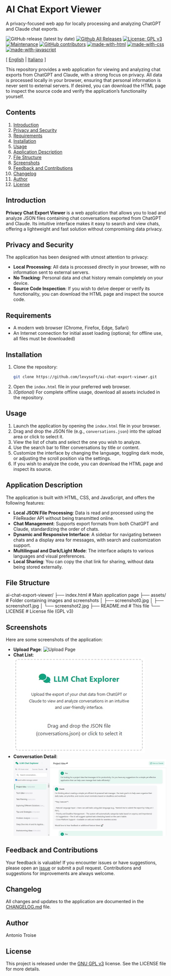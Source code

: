 # AI Chat Export Viewer
A privacy-focused web app for locally processing and analyzing ChatGPT and Claude chat exports.

![GitHub release (latest by date)](https://img.shields.io/github/v/release/levysoft/ai-chat-export-viewer?label=latest) [![Github All Releases](https://img.shields.io/github/downloads/levysoft/ai-chat-export-viewer/total.svg)](https://github.com/levysoft/ai-chat-export-viewer/releases) [![License: GPL v3](https://img.shields.io/badge/License-GPLv3-yellow.svg)](https://opensource.org/licenses/GPLv3) [![Maintenance](https://img.shields.io/badge/Maintained%3F-yes-green.svg)](https://github.com/levysoft/ai-chat-export-viewer/graphs/commit-activity) [![GitHub contributors](https://img.shields.io/github/contributors/levysoft/ai-chat-export-viewer.svg)](https://github.com/levysoft/ai-chat-export-viewer/graphs/contributors) [![made-with-html](https://img.shields.io/badge/Made%20with-HTML-orange.svg)](https://developer.mozilla.org/en-US/docs/Web/HTML) [![made-with-css](https://img.shields.io/badge/Made%20with-CSS-blue.svg)](https://developer.mozilla.org/en-US/docs/Web/CSS) [![made-with-javascript](https://img.shields.io/badge/Made%20with-JavaScript-yellow.svg)](https://developer.mozilla.org/en-US/docs/Web/JavaScript)

[ [English](README.md) | [Italiano](README.it.md) ]

This repository provides a web application for viewing and analyzing chat exports from ChatGPT and Claude, with a strong focus on privacy. All data is processed locally in your browser, ensuring that personal information is never sent to external servers. If desired, you can download the HTML page to inspect the source code and verify the application’s functionality yourself.

## Contents

1. [Introduction](#introduction)
2. [Privacy and Security](#privacy-and-security)
3. [Requirements](#requirements)
4. [Installation](#installation)
5. [Usage](#usage)
6. [Application Description](#application-description)
7. [File Structure](#file-structure)
8. [Screenshots](#screenshots)
9. [Feedback and Contributions](#feedback-and-contributions)
10. [Changelog](#changelog)
11. [Author](#author)
12. [License](#license)

## Introduction

**Privacy Chat Export Viewer** is a web application that allows you to load and analyze JSON files containing chat conversations exported from ChatGPT and Claude. Its intuitive interface makes it easy to search and view chats, offering a lightweight and fast solution without compromising data privacy.

## Privacy and Security

The application has been designed with utmost attention to privacy:
- **Local Processing**: All data is processed directly in your browser, with no information sent to external servers.
- **No Tracking**: Personal data and chat history remain completely on your device.
- **Source Code Inspection**: If you wish to delve deeper or verify its functionality, you can download the HTML page and inspect the source code.

## Requirements

- A modern web browser (Chrome, Firefox, Edge, Safari)
- An Internet connection for initial asset loading (optional; for offline use, all files must be downloaded)

## Installation

1. Clone the repository:
    ```sh
    git clone https://github.com/levysoft/ai-chat-export-viewer.git
    ```
2. Open the `index.html` file in your preferred web browser.
3. *(Optional)* For complete offline usage, download all assets included in the repository.

## Usage

1. Launch the application by opening the `index.html` file in your browser.
2. Drag and drop the JSON file (e.g., `conversations.json`) into the upload area or click to select it.
3. View the list of chats and select the one you wish to analyze.
4. Use the search bar to filter conversations by title or content.
5. Customize the interface by changing the language, toggling dark mode, or adjusting the scroll position via the settings.
6. If you wish to analyze the code, you can download the HTML page and inspect its source.

## Application Description

The application is built with HTML, CSS, and JavaScript, and offers the following features:
- **Local JSON File Processing**: Data is read and processed using the FileReader API without being transmitted online.
- **Chat Management**: Supports export formats from both ChatGPT and Claude, standardizing the order of chats.
- **Dynamic and Responsive Interface**: A sidebar for navigating between chats and a display area for messages, with search and customization support.
- **Multilingual and Dark/Light Mode**: The interface adapts to various languages and visual preferences.
- **Local Sharing**: You can copy the chat link for sharing, without data being stored externally.

## File Structure
ai-chat-export-viewer/ ├── index.html # Main application page ├── assets/ # Folder containing images and screenshots │ ├── screenshot0.jpg │ ├── screenshot1.jpg │ └── screenshot2.jpg ├── README.md # This file └── LICENSE # License file (GPL v3)


## Screenshots

Here are some screenshots of the application:

- **Upload Page**:
  ![Upload Page](assets/screenshot0.jpg)
- **Chat List**:
  ![Chat List](assets/screenshot1.jpg)
- **Conversation Detail**:
  ![Conversation Detail](assets/screenshot2.jpg)

## Feedback and Contributions

Your feedback is valuable! If you encounter issues or have suggestions, please open an [issue](https://github.com/levysoft/ai-chat-export-viewer/issues) or submit a pull request. Contributions and suggestions for improvements are always welcome.

## Changelog

All changes and updates to the application are documented in the [CHANGELOG.md](./CHANGELOG.md) file.

## Author

Antonio Troise

## License

This project is released under the [GNU GPL v3](https://www.gnu.org/licenses/gpl-3.0.en.html) license. See the LICENSE file for more details.

